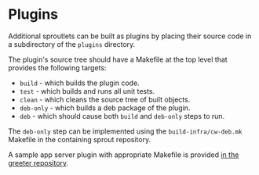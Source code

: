 # Plugins

Additional sproutlets can be built as plugins by placing their source code in a subdirectory of the `plugins` directory.

The plugin's source tree should have a Makefile at the top level that provides the following targets:

* `build` - which builds the plugin code.
* `test` - which builds and runs all unit tests.
* `clean` - which cleans the source tree of built objects.
* `deb-only` - which builds a deb package of the plugin.
* `deb` - which should cause both `build` and `deb-only` steps to run.

The `deb-only` step can be implemented using the `build-infra/cw-deb.mk` Makefile in the containing sprout repository.

A sample app server plugin with appropriate Makefile is provided [in the greeter repository](https://github.com/Metaswitch/greeter).

